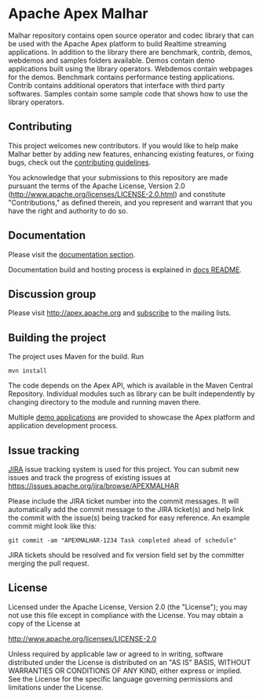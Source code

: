 Apache Apex Malhar
===============================

Malhar repository contains open source operator and codec library that can be used with the Apache Apex platform to build Realtime streaming applications. In addition to the library there are benchmark, contrib, demos, webdemos and samples folders available. Demos contain demo applications built using the library operators. Webdemos contain webpages for the demos. Benchmark contains performance testing applications. Contrib contains additional operators that interface with third party softwares. Samples contain some sample code that shows how to use the library operators.

Contributing
------------

This project welcomes new contributors.  If you would like to help make Malhar better by adding new features, enhancing existing features, or fixing bugs, check out the [contributing guidelines](http://apex.apache.org/contributing.html).

You acknowledge that your submissions to this repository are made pursuant the terms of the Apache License, Version 2.0 (http://www.apache.org/licenses/LICENSE-2.0.html) and constitute "Contributions," as defined therein, and you represent and warrant that you have the right and authority to do so.

Documentation
-------------

Please visit the [documentation section](http://apex.apache.org/docs.html).

Documentation build and hosting process is explained in [docs README](docs/README.md).

Discussion group
--------------------

Please visit http://apex.apache.org and [subscribe](http://apex.apache.org/community.html) to the mailing lists.

Building the project
--------------------

The project uses Maven for the build. Run
```
mvn install
```

The code depends on the Apex API, which is available in the Maven Central Repository.  Individual modules such as library can be built independently by changing directory to the module and running maven there.

Multiple [demo applications](demos/src/main/java/com/datatorrent/demos) are provided to showcase the Apex platform and application development process. 

Issue tracking
--------------------

[JIRA](https://issues.apache.org/jira/browse/APEXMALHAR) issue tracking system is used for this project.
You can submit new issues and track the progress of existing issues at https://issues.apache.org/jira/browse/APEXMALHAR

Please include the JIRA ticket number into the commit messages. It will automatically add the commit message to the JIRA ticket(s) and help link the commit with the issue(s) being tracked for easy reference.
An example commit might look like this:

    git commit -am "APEXMALHAR-1234 Task completed ahead of schedule"

JIRA tickets should be resolved and fix version field set by the committer merging the pull request.

License
--------------------

Licensed under the Apache License, Version 2.0 (the "License"); you may not use this file except in compliance with the License. You may obtain a copy of the License at

http://www.apache.org/licenses/LICENSE-2.0

Unless required by applicable law or agreed to in writing, software distributed under the License is distributed on an "AS IS" BASIS, WITHOUT WARRANTIES OR CONDITIONS OF ANY KIND, either express or implied. See the License for the specific language governing permissions and limitations under the License.
